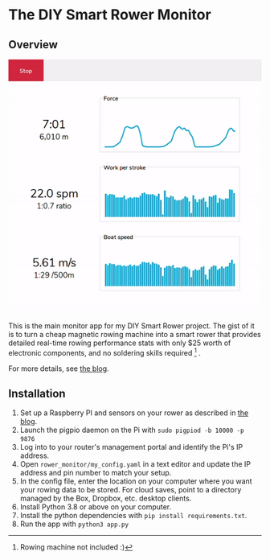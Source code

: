 The DIY Smart Rower Monitor
===========================

Overview
--------
![screenshot](https://github.com/sergiomo/diy-rower-monitor/blob/master/screenshot.gif?raw=true)

This is the main monitor app for my DIY Smart Rower project. The gist of it is to turn a cheap magnetic rowing machine into a smart rower that provides detailed real-time rowing performance stats with only $25 worth of electronic components, and no soldering skills required [^1] .

For more details, see [the blog](https://diy-smart-rower.blogspot.com/2020/07/how-to-make-diy-smart-rower.html).

[^1]: Rowing machine not included :)
 
Installation
------------
1. Set up a Raspberry PI and sensors on your rower as described in [the blog](https://diy-smart-rower.blogspot.com/2020/07/how-to-make-diy-smart-rower.html).
2. Launch the pigpio daemon on the Pi with `sudo pigpiod -b 10000 -p 9876`
3. Log into to your router's management portal and identify the Pi's IP address.
4. Open `rower_monitor/my_config.yaml` in a text editor and update the IP address and pin number to match your setup.
5. In the config file, enter the location on your computer where you want your rowing data to be stored. For cloud saves, point to a directory managed by the Box, Dropbox, etc. desktop clients.
6. Install Python 3.8 or above on your computer.
7. Install the python dependencies with `pip install requirements.txt`.
8. Run the app with `python3 app.py`